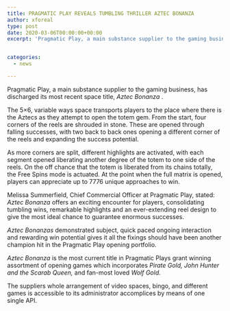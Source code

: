```yaml
---
title: PRAGMATIC PLAY REVEALS TUMBLING THRILLER AZTEC BONANZA
author: xforeal 
type: post
date: 2020-03-06T00:00:00+00:00
excerpt: 'Pragmatic Play, a main substance supplier to the gaming business, has discharged its most recent opening title, Aztec Bonanza '


categories:
  - news

---
```

Pragmatic Play, a main substance supplier to the gaming business, has discharged its most recent space title, _Aztec Bonanza_ . 

The 5&#215;6, variable ways space transports players to the place where there is the Aztecs as they attempt to open the totem gem. From the start, four corners of the reels are shrouded in stone. These are opened through falling successes, with two back to back ones opening a different corner of the reels and expanding the success potential. 

As more corners are split, different highlights are activated, with each segment opened liberating another degree of the totem to one side of the reels. On the off chance that the totem is liberated from its chains totally, the Free Spins mode is actuated. At the point when the full matrix is opened, players can appreciate up to 7776 unique approaches to win. 

Melissa Summerfield, Chief Commercial Officer at Pragmatic Play, stated: _Aztec Bonanza_ offers an exciting encounter for players, consolidating tumbling wins, remarkable highlights and an ever-extending reel design to give the most ideal chance to guarantee enormous successes. 

_Aztec Bonanzas_ demonstrated subject, quick paced ongoing interaction and rewarding win potential gives it all the fixings should have been another champion hit in the Pragmatic Play opening portfolio. 

_Aztec Bonanza_ is the most current title in Pragmatic Plays grant winning assortment of opening games which incorporates _Pirate Gold, John Hunter and the Scarab Queen,_ and fan-most loved _Wolf Gold._ 

The suppliers whole arrangement of video spaces, bingo, and different games is accessible to its administrator accomplices by means of one single API.